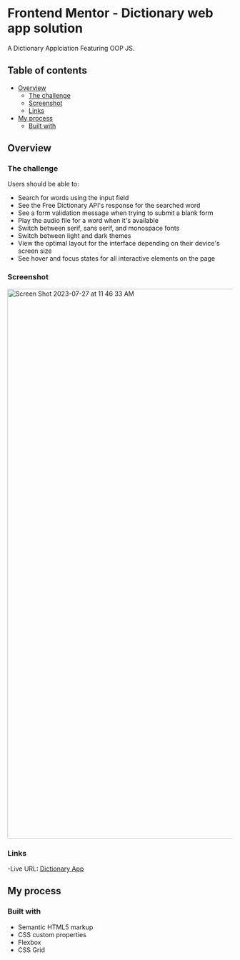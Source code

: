 # Frontend Mentor - Dictionary web app solution

A Dictionary Applciation Featuring OOP JS. 

## Table of contents

- [Overview](#overview)
  - [The challenge](#the-challenge)
  - [Screenshot](#screenshot)
  - [Links](#links)
- [My process](#my-process)
  - [Built with](#built-with)


## Overview

### The challenge

Users should be able to:

- Search for words using the input field
- See the Free Dictionary API's response for the searched word
- See a form validation message when trying to submit a blank form
- Play the audio file for a word when it's available
- Switch between serif, sans serif, and monospace fonts
- Switch between light and dark themes
- View the optimal layout for the interface depending on their device's screen size
- See hover and focus states for all interactive elements on the page
  
### Screenshot
<img width="1231" alt="Screen Shot 2023-07-27 at 11 46 33 AM" src="https://github.com/Arkitecth/dictionary-app/assets/65973967/26569797-6ccc-4675-97ce-9acd75552b39">

### Links

-Live URL: [Dictionary App](https://arkitecth.github.io/dictionary-app/)

## My process

### Built with

- Semantic HTML5 markup
- CSS custom properties
- Flexbox
- CSS Grid


